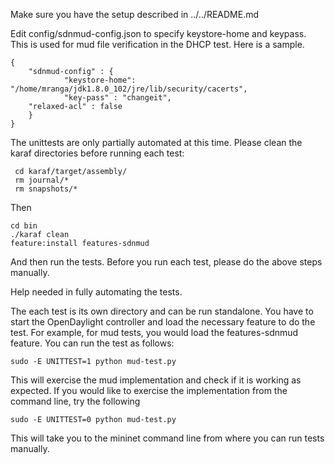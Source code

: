 
Make sure you have the setup described in ../../README.md

Edit config/sdnmud-config.json to specify keystore-home and keypass. This is used for mud file verification in the DHCP test. Here is a sample.


    {
        "sdnmud-config" : {
                "keystore-home": "/home/mranga/jdk1.8.0_102/jre/lib/security/cacerts",
                "key-pass" : "changeit",
		"relaxed-acl" : false
        }
    }

    
The unittests are only partially automated at this time. Please clean the karaf directories before running each test:

     cd karaf/target/assembly/
     rm journal/*
     rm snapshots/*

Then
    
    cd bin
    ./karaf clean
    feature:install features-sdnmud
   
And then run the tests. Before you run each test, please do the above steps manually.

Help needed in fully automating the tests.

The each test is its own directory and can be run standalone. You have to start the OpenDaylight controller and load the necessary feature to do the test.
For example, for mud tests, you would load the features-sdnmud feature. You can run the test as follows:

    sudo -E UNITTEST=1 python mud-test.py
   
This will exercise the mud implementation and check if it is working as expected. If you would like to exercise the 
implementation from the command line, try the following
  
    sudo -E UNITTEST=0 python mud-test.py

This will take you to the mininet command line from where you can run tests manually.
